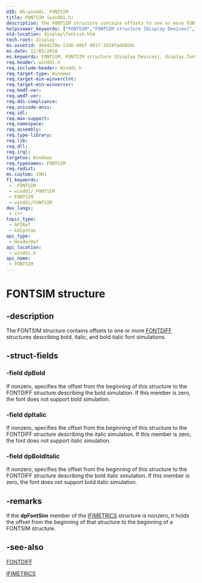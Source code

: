 ```yaml
---
UID: NS:winddi._FONTSIM
title: FONTSIM (winddi.h)
description: The FONTSIM structure contains offsets to one or more FONTDIFF structures describing bold, italic, and bold italic font simulations.
helpviewer_keywords: ["FONTSIM","FONTSIM structure [Display Devices]","display.fontsim","grstrcts_b6931468-edd5-4675-a8e2-a594741f7e6c.xml","winddi/FONTSIM"]
old-location: display\fontsim.htm
tech.root: display
ms.assetid: 46d4170e-13d6-406f-991f-2024fadd8ddc
ms.date: 12/05/2018
ms.keywords: FONTSIM, FONTSIM structure [Display Devices], display.fontsim, grstrcts_b6931468-edd5-4675-a8e2-a594741f7e6c.xml, winddi/FONTSIM
req.header: winddi.h
req.include-header: Winddi.h
req.target-type: Windows
req.target-min-winverclnt: 
req.target-min-winversvr: 
req.kmdf-ver: 
req.umdf-ver: 
req.ddi-compliance: 
req.unicode-ansi: 
req.idl: 
req.max-support: 
req.namespace: 
req.assembly: 
req.type-library: 
req.lib: 
req.dll: 
req.irql: 
targetos: Windows
req.typenames: FONTSIM
req.redist: 
ms.custom: 19H1
f1_keywords:
 - _FONTSIM
 - winddi/_FONTSIM
 - FONTSIM
 - winddi/FONTSIM
dev_langs:
 - c++
topic_type:
 - APIRef
 - kbSyntax
api_type:
 - HeaderDef
api_location:
 - winddi.h
api_name:
 - FONTSIM
---
```


# FONTSIM structure


## -description

The FONTSIM structure contains offsets to one or more <a href="https://docs.microsoft.com/windows/desktop/api/winddi/ns-winddi-fontdiff">FONTDIFF</a> structures describing bold, italic, and bold italic font simulations.

## -struct-fields

### -field dpBold

If nonzero, specifies the offset from the beginning of this structure to the FONTDIFF structure describing the bold simulation. If this member is zero, the font does not support bold simulation.

### -field dpItalic

If nonzero, specifies the offset from the beginning of this structure to the FONTDIFF structure describing the italic simulation. If this member is zero, the font does not support italic simulation.

### -field dpBoldItalic

If nonzero, specifies the offset from the beginning of this structure to the FONTDIFF structure describing the bold italic simulation. If this member is zero, the font does not support bold italic simulation.

## -remarks

If the <b>dpFontSim</b> member of the <a href="https://docs.microsoft.com/windows/desktop/api/winddi/ns-winddi-ifimetrics">IFIMETRICS</a> structure is nonzero, it holds the offset from the beginning of that structure to the beginning of a FONTSIM structure.

## -see-also

<a href="https://docs.microsoft.com/windows/desktop/api/winddi/ns-winddi-fontdiff">FONTDIFF</a>



<a href="https://docs.microsoft.com/windows/desktop/api/winddi/ns-winddi-ifimetrics">IFIMETRICS</a>

